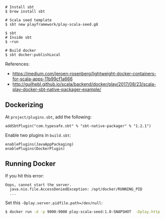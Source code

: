 ```
# Install sbt
$ brew install sbt

# Scala seed template
$ sbt new playframework/play-scala-seed.g8

$ sbt
# Inside sbt
$ ~run

# Build docker 
$ sbt docker:publishLocal
```

References:
- https://medium.com/jeroen-rosenberg/lightweight-docker-containers-for-scala-apps-11b99cf1a666
- http://guilhebl.github.io/scala/backend/docker/play/2017/08/23/scala-play-docker-sbt-native-packager-example/

## Dockerizing

At `project/plugins.sbt`, add the following:

```
addSbtPlugin("com.typesafe.sbt" % "sbt-native-packager" % "1.2.1")
```

Enable two plugins in `build.sbt`:
```
enablePlugins(JavaAppPackaging)
enablePlugins(DockerPlugin)
```


## Running Docker

If you hit this error:
```
Oops, cannot start the server.
  java.nio.file.AccessDeniedException: /opt/docker/RUNNING_PID
  ...
```
Set this `-Dplay.server.pidfile.path=/dev/null`:

```bash
$ docker run -d -p 9000:9000 play-scala-seed:1.0-SNAPSHOT  -Dplay.http.secret.key=ad31779d4ee49d5ad5162bf1429c32e2e9933f3b -Dplay.server.pidfile.path=/dev/null
```
